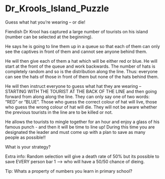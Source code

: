 # Dr_Krools_Island_Puzzle

Guess what hat you’re wearing – or die!

Fiendish Dr Krool has captured a large number of tourists on his island (number can be selected at the beginning).

He says he is going to line them up in a queue so that each of them can only see the captives in front of them and cannot see anyone behind them.  

He will then give each of them a hat which will be either red or blue.  He will start at the front of the queue and work backwards.  The number of hats is completely random and so is the distribution along the line. 
Thus: everyone can see the hats of those in front of them but none of the hats behind them. 

He will then instruct everyone to guess what hat they are wearing – STARTING WITH THE TOURIST AT THE BACK OF THE LINE and then going forward from along along the line. They can only say one of two words: “RED” or “BLUE”.
Those who guess the correct colour of hat will live, those who guess the wrong colour of hat will die. They will not be aware whether the previous tourists in the line are to be killed or not. 

He allows the tourists to mingle together for an hour and enjoy a glass of his famous punch - and then it will be time to line up! 
During this time you are designated the leader and must come up with a plan to save as many people as possible!!

What is your strategy? 

Extra info: Random selection will give a death rate of 50% but its possible to save EVERY person bar 1 --> who will have a 50/50 chance of dieing. 

Tip: Whats a property of numbers you learn in primary school?





